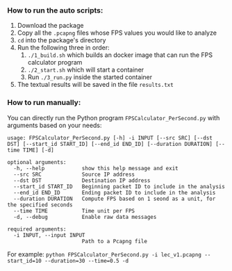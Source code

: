 ### How to run the auto scripts:
1. Download the package
2. Copy all the `.pcapng` files whose FPS values you would like to analyze
3. `cd` into the package's directory
4. Run the following three in order:
   1. `./1_build.sh` which builds an docker image that can run the FPS calculator program
   2. `./2_start.sh` which will start a container
   3. Run `./3_run.py` inside the started container
5. The textual results will be saved in the file `results.txt`

### How to run manually:
You can directly run the Python program `FPSCalculator_PerSecond.py` with arguments based on your needs:
```
usage: FPSCalculator_PerSecond.py [-h] -i INPUT [--src SRC] [--dst DST] [--start_id START_ID] [--end_id END_ID] [--duration DURATION] [--time TIME] [-d]

optional arguments:
  -h, --help            show this help message and exit
  --src SRC             Source IP address
  --dst DST             Destination IP address
  --start_id START_ID   Beginning packet ID to include in the analysis
  --end_id END_ID       Ending packet ID to include in the analysis
  --duration DURATION   Compute FPS based on 1 seond as a unit, for the specified seconds
  --time TIME           Time unit per FPS
  -d, --debug           Enable raw data messages

required arguments:
  -i INPUT, --input INPUT
                        Path to a Pcapng file
```

For example:
`python FPSCalculator_PerSecond.py -i lec_v1.pcapng --start_id=10 --duration=30 --time=0.5 -d`